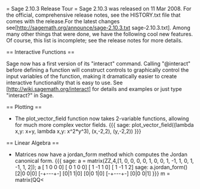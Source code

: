 = Sage 2.10.3 Release Tour =
Sage 2.10.3 was released on 11 Mar 2008. For the official, comprehensive release notes, see the HISTORY.txt file that comes with the release.For the latest changes see[http://sagemath.org/announce/sage-2.10.3.txt sage-2.10.3.txt]. Among many other things that were done, we have the following cool new features. Of course, this list is incomplete; see the release notes for more details.

== Interactive Functions ==

Sage now has a first version of its "interact" command.  Calling "@interact" before defining a function will construct controls to graphically control the input variables of the function, making it dramatically easier to create interactive functionality that is easy to use.  See [http://wiki.sagemath.org/interact] for details and examples or just type "interact?" in Sage.

== Plotting ==

 * The plot_vector_field function now takes 2-variable functions, allowing for much more complex vector fields.
{{{
sage: plot_vector_field((lambda x,y: x+y, lambda x,y: x^2*y^3), (x,-2,2), (y,-2,2))
}}}

== Linear Algebra ==

 * Matrices now have a jordan_form method which computes the Jordan canonical form.
{{{
            sage: a = matrix(ZZ,4,[1, 0, 0, 0, 0, 1, 0, 0, 1, 
            -1, 1, 0, 1, -1, 1, 2]); a
            [ 1  0  0  0]
            [ 0  1  0  0]
            [ 1 -1  1  0]
            [ 1 -1  1  2]
            sage: a.jordan_form()
            [2|0 0|0]
            [-+---+-]
            [0|1 1|0]
            [0|0 1|0]
            [-+---+-]
            [0|0 0|1]
}}}
m = matrix(QQ<
